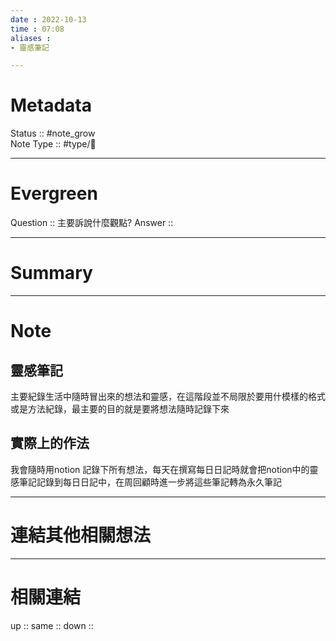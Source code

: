 ```yaml
---
date : 2022-10-13
time : 07:08
aliases :
- 靈感筆記

---
```


# Metadata
Status :: #note_grow <br>
Note Type :: #type/📘 <br>

---
# Evergreen
Question :: 主要訴說什麼觀點?
Answer :: 


---

# Summary


---

# Note
## 靈感筆記
主要紀錄生活中隨時冒出來的想法和靈感，在這階段並不局限於要用什模樣的格式或是方法紀錄，最主要的目的就是要將想法隨時記錄下來

## 實際上的作法
我會隨時用notion 記錄下所有想法，每天在撰寫每日日記時就會把notion中的靈感筆記記錄到每日日記中，在周回顧時進一步將這些筆記轉為永久筆記

---

# 連結其他相關想法


---

# 相關連結
up :: 
same :: 
down :: 


